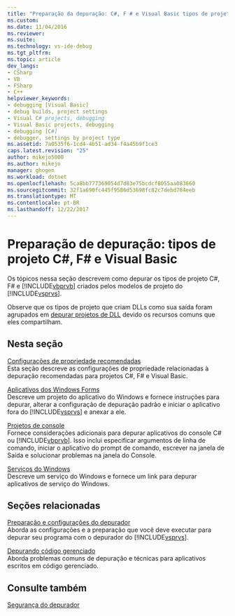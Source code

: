 ```yaml
---
title: "Preparação da depuração: C#, F # e Visual Basic tipos de projeto | Microsoft Docs"
ms.custom: 
ms.date: 11/04/2016
ms.reviewer: 
ms.suite: 
ms.technology: vs-ide-debug
ms.tgt_pltfrm: 
ms.topic: article
dev_langs:
- CSharp
- VB
- FSharp
- C++
helpviewer_keywords:
- debugging [Visual Basic]
- debug builds, project settings
- Visual C# projects, debugging
- Visual Basic projects, debugging
- debugging [C#]
- debugger, settings by project type
ms.assetid: 7a0535f6-1cd4-4b51-ad34-f4a45b9f1ce3
caps.latest.revision: "25"
author: mikejo5000
ms.author: mikejo
manager: ghogen
ms.workload: dotnet
ms.openlocfilehash: 5ca8bb777369054d7d83e75bcdcf8055aa083660
ms.sourcegitcommit: 32f1a690fc445f9586d53698fc82c7debd784eeb
ms.translationtype: MT
ms.contentlocale: pt-BR
ms.lasthandoff: 12/22/2017
---
```

# <a name="debugging-preparation-c-f-and-visual-basic-project-types"></a>Preparação de depuração: tipos de projeto C#, F# e Visual Basic
Os tópicos nessa seção descrevem como depurar os tipos de projeto C#, F# e [!INCLUDE[vbprvb](../code-quality/includes/vbprvb_md.md)] criados pelos modelos de projeto do [!INCLUDE[vsprvs](../code-quality/includes/vsprvs_md.md)].  
  
 Observe que os tipos de projeto que criam DLLs como sua saída foram agrupados em [depurar projetos de DLL](../debugger/debugging-dll-projects.md) devido os recursos comuns que eles compartilham.  
  
## <a name="in-this-section"></a>Nesta seção  
 [Configurações de propriedade recomendadas](../debugger/managed-debugging-recommended-property-settings.md)  
 Esta seção descreve as configurações de propriedade relacionadas à depuração recomendadas para projetos C#, F# e Visual Basic.  
  
 [Aplicativos dos Windows Forms](../debugger/debugging-preparation-windows-forms-applications.md)  
 Descreve um projeto do aplicativo do Windows e fornece instruções para depurar, alterar a configuração de depuração padrão e iniciar o aplicativo fora do [!INCLUDE[vsprvs](../code-quality/includes/vsprvs_md.md)] e anexar a ele.  
  
 [Projetos de console](../debugger/debugging-preparation-console-projects.md)  
 Fornece considerações adicionais para depurar aplicativos do console C# ou [!INCLUDE[vbprvb](../code-quality/includes/vbprvb_md.md)]. Isso inclui especificar argumentos de linha de comando, iniciar o aplicativo do prompt de comando, escrever na janela de Saída e solucionar problemas na janela do Console.  
  
 [Serviços do Windows](../debugger/debugging-preparation-windows-services.md)  
 Descreve um serviço do Windows e fornece um link para depurar aplicativos de serviço do Windows.  
  
## <a name="related-sections"></a>Seções relacionadas  
 [Preparação e configurações do depurador](../debugger/debugger-settings-and-preparation.md)  
 Aborda as configurações e a preparação que você deve executar para depurar seu programa com o depurador do [!INCLUDE[vsprvs](../code-quality/includes/vsprvs_md.md)].  
  
 [Depurando código gerenciado](../debugger/debugging-managed-code.md)  
 Aborda problemas comuns de depuração e técnicas para aplicativos escritos em código gerenciado.  
  
## <a name="see-also"></a>Consulte também  
 [Segurança do depurador](../debugger/debugger-security.md)